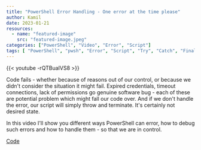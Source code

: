 ```yaml
---
title: "PowerShell Error Handling - One error at the time please"
author: Kamil
date: 2023-01-21
resources:
  - name: "featured-image"
    src: "featured-image.jpeg"
categories: ["PowerShell", "Video", "Error", "Script"]
tags: [ "PowerShell", "pwsh", "Error", "Script", "Try", "Catch", "Finally"]
---
```


{{< youtube -rQTBuaIVS8 >}}

Code fails - whether because of reasons out of our control, or because we didn't consider the situation it might fail. Expired credentials, timeout connections, lack of permissions go genuine software bug - each of these are potential problem which might fall our code over. And if we don't handle the error, our script will simply throw and terminate. It's certainly not desired state.

In this video I'll show you different ways PowerShell can error, how to debug such errors and how to handle them - so that we are in control.

[Code](https://github.com/thekamilpro/About-PowerShell/tree/main/PowerShell%20Error%20Handling)